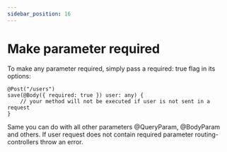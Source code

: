 ```yaml
---
sidebar_position: 16
---
```


# Make parameter required

To make any parameter required, simply pass a required: true flag in its options:

```
@Post("/users")
save(@Body({ required: true }) user: any) {
    // your method will not be executed if user is not sent in a request
}
```

Same you can do with all other parameters @QueryParam, @BodyParam and others. If user request does not contain required parameter routing-controllers throw an error.
